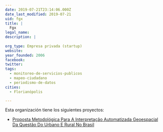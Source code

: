 ```yaml
---
date: 2019-07-21T23:14:06.000Z
date_last_modified: 2019-07-21
uid: fgx
title: |
  Fgx
legal_name: 
description: |
  
org_type: Empresa privada (startup)
website: 
year_founded: 2006
facebook: 
twitter: 
tags:
  - monitoreo-de-servicios-publicos
  - mapeo-ciudadano
  - periodismo-de-datos
cities: 
  - Florianópolis

---
```


Esta organización tiene los siguientes proyectos:

- [Proposta Metodológica Para A Interpretação Automatizada Geoespacial Da Questão Do Urbano E Rural No Brasil](/proyectos/proposta-metodologica-para-a-interpretacão-automatizada-geoespacial-da-questão-do-urbano-e-rural-no-brasil)
